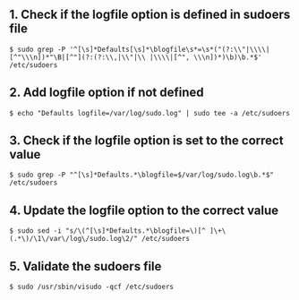 ## 1. Check if the logfile option is defined in sudoers file
    $ sudo grep -P '^[\s]*Defaults[\s]*\blogfile\s*=\s*("(?:\\"|\\\\|[^"\\\n])*"\B|[^"](?:(?:\\,|\\"|\\ |\\\\|[^", \\\n])*)\b)\b.*$' /etc/sudoers

## 2. Add logfile option if not defined
    $ echo "Defaults logfile=/var/log/sudo.log" | sudo tee -a /etc/sudoers

## 3. Check if the logfile option is set to the correct value
    $ sudo grep -P "^[\s]*Defaults.*\blogfile=$/var/log/sudo.log\b.*$" /etc/sudoers

## 4. Update the logfile option to the correct value
    $ sudo sed -i "s/\(^[\s]*Defaults.*\blogfile=\)[^ ]\+\(.*\)/\1\/var\/log\/sudo.log\2/" /etc/sudoers

## 5. Validate the sudoers file
    $ sudo /usr/sbin/visudo -qcf /etc/sudoers
 
  
